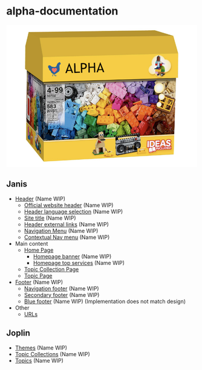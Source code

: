 # alpha-documentation

![Box](chickenblock.png)

## Janis

- [Header](header.md) (Name WIP)
  - [Official website header](official_website_header.md) (Name WIP)
  - [Header language selection](header_language_selection.md) (Name WIP)
  - [Site title](site_title.md) (Name WIP)
  - [Header external links](header_external_links.md) (Name WIP)
  - [Navigation Menu](navigation_menu.md) (Name WIP)
  - [Contextual Nav menu](contextual_nav_menu.md) (Name WIP)
- Main content
  - [Home Page](home_page.md)
    - [Homepage banner](homepage_banner.md) (Name WIP)
    - [Homepage top services](homepage_top_services.md) (Name WIP)
  - [Topic Collection Page](topic_collection_page.md)
  - [Topic Page](topic_page.md)
- [Footer](footer.md) (Name WIP)
  - [Navigation footer](navigation_footer.md) (Name WIP)
  - [Secondary footer](secondary_footer.md) (Name WIP)
  - [Blue footer](blue_footer.md) (Name WIP) (Implementation does not match design)
- Other
  - [URLs](urls.md)

## Joplin

- [Themes](themes.md) (Name WIP)
- [Topic Collections](topic_collections.md) (Name WIP)
- [Topics](topics.md) (Name WIP)
